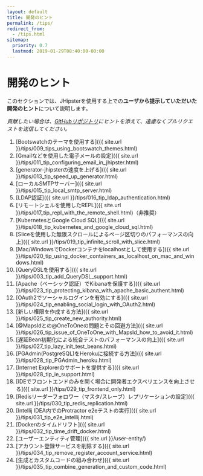 ```yaml
---
layout: default
title: 開発のヒント
permalink: /tips/
redirect_from:
  - /tips.html
sitemap:
  priority: 0.7
  lastmod: 2019-01-29T08:40:00-00:00
---
```


# <i class="fa fa-cogs"></i> 開発のヒント

このセクションでは、JHipsterを使用する上での**ユーザから提示していただいた開発のヒント**について説明します。

_貢献したい場合は、[GitHubリポジトリ](https://github.com/jhipster/jhipster.github.io)にヒントを添えて、遠慮なくプルリクエストを送信してください。_

1. [Bootswatchのテーマを使用する]({{ site.url }}/tips/009_tips_using_bootswatch_themes.html)
1. [Gmailなどを使用した電子メールの設定]({{ site.url }}/tips/011_tip_configuring_email_in_jhipster.html)
1. [generator-jhipsterの速度を上げる]({{ site.url }}/tips/013_tip_speed_up_generator.html)
1. [ローカルSMTPサーバー]({{ site.url }}/tips/015_tip_local_smtp_server.html)
1. [LDAP認証]({{ site.url }}/tips/016_tip_ldap_authentication.html)
1. [リモートシェルを使用したREPL]({{ site.url }}/tips/017_tip_repl_with_the_remote_shell.html)（非推奨）
1. [KubernetesとGoogle Cloud SQL]({{ site.url }}/tips/018_tip_kubernetes_and_google_cloud_sql.html)
1. [Sliceを使用した無限スクロールによるページ区切りのパフォーマンスの向上]({{ site.url }}/tips/019_tip_infinite_scroll_with_slice.html)
1. [Mac/WindowsでDockerコンテナをlocalhostとして使用する]({{ site.url }}/tips/020_tip_using_docker_containers_as_localhost_on_mac_and_windows.html)
1. [QueryDSLを使用する]({{ site.url }}/tips/003_tip_add_QueryDSL_support.html)
1. [Apache（ベーシック認証）でKibanaを保護する]({{ site.url }}/tips/023_tip_protecting_kibana_with_apache_basic_authent.html)
1. [OAuth2でソーシャルログインを有効にする]({{ site.url }}/tips/024_tip_enabling_social_login_with_OAuth2.html)
1. [新しい権限を作成する方法]({{ site.url }}/tips/025_tip_create_new_authority.html)
1. [@MapsIdとの@OneToOneの問題とその回避方法]({{ site.url }}/tips/026_tip_issue_of_OneToOne_with_MapsId_how_to_avoid_it.html)
1. [遅延Bean初期化による統合テストのパフォーマンスの向上]({{ site.url }}/tips/027_tip_lazy_init_test_beans.html)
1. [PGAdmin(PostgreSQL)をHerokuに接続する方法]({{ site.url }}/tips/028_tip_PGAdmin_heroku.html)
1. [Internet Explorerのサポートを提供する]({{ site.url }}/tips/028_tip_ie_support.html)
1. [IDEでフロントエンドのみを開く場合に開発者エクスペリエンスを向上させる]({{ site.url }}/tips/029_tip_frontend_only.html)
1. [Redisリーダーフォロワー（マスタ/スレーブ）レプリケーションの設定]({{ site.url }}/tips/030_tip_redis_replication.html)
1. [Intellij IDEA内でのProtractor e2eテストの実行]({{ site.url }}/tips/031_tip_e2e_intellij.html)
1. [Dockerのタイムドリフト]({{ site.url }}/tips/032_tip_time_drift_docker.html)
1. [ユーザーエンティティ管理]({{ site.url }}/user-entity/)
1. [アカウント登録サービスを削除する]({{ site.url }}/tips/034_tip_remove_register_account_service.html)
1. [生成とカスタムコードの組み合わせ]({{ site.url }}/tips/035_tip_combine_generation_and_custom_code.html)

